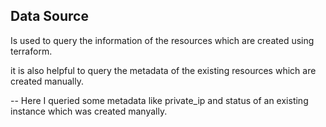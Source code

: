 ## Data Source
Is used to query the information of the resources which are created using terraform.

it is also helpful to query the metadata of the existing resources which are created manually.

--
Here I queried some metadata like private_ip and status of an existing instance which was created manyally.